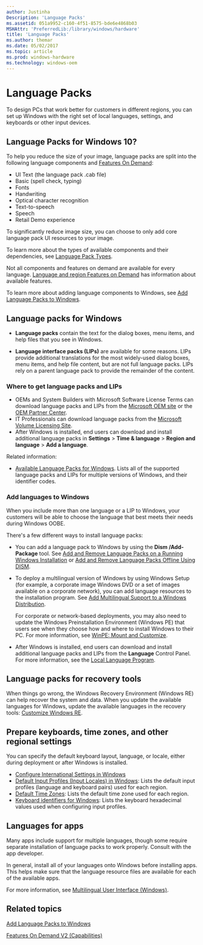 ```yaml
---
author: Justinha
Description: 'Language Packs'
ms.assetid: 051a9952-c160-4f51-8575-bde6e4868b03
MSHAttr: 'PreferredLib:/library/windows/hardware'
title: 'Language Packs'
ms.author: themar
ms.date: 05/02/2017
ms.topic: article
ms.prod: windows-hardware
ms.technology: windows-oem
---
```


# Language Packs 


To design PCs that work better for customers in different regions, you can set up Windows with the right set of local languages, settings, and keyboards or other input devices.

## <span id="What_s_new_with_Language_Packs_for_Windows_10_"></span><span id="what_s_new_with_language_packs_for_windows_10_"></span><span id="WHAT_S_NEW_WITH_LANGUAGE_PACKS_FOR_WINDOWS_10_"></span>Language Packs for Windows 10?


To help you reduce the size of your image, language packs are split into the following language components and [Features On Demand](features-on-demand-v2--capabilities.md):

-   UI Text (the language pack .cab file)
-   Basic (spell check, typing)
-   Fonts
-   Handwriting
-   Optical character recognition
-   Text-to-speech
-   Speech
-   Retail Demo experience

To significantly reduce image size, you can choose to only add core language pack UI resources to your image.

To learn more about the types of available components and their dependencies, see [Language Pack Types](add-language-packs-to-windows.md#span-idlangpacktypesspanspan-idlangpacktypesspanspan-idlangpacktypesspanlanguage-pack-types).

Not all components and features on demand are available for every language. [Language and region Features on Demand](features-on-demand-language-fod.md) has information about available features.

To learn more about adding language components to Windows, see [Add Language Packs to Windows](add-language-packs-to-windows.md).

## <span id="Language_packs_for_Windows"></span><span id="language_packs_for_windows"></span><span id="LANGUAGE_PACKS_FOR_WINDOWS"></span>Language packs for Windows


- **Language packs** contain the text for the dialog boxes, menu items, and help files that you see in Windows.

- **Language interface packs (LIPs)** are available for some reasons. LIPs provide additional translations for the most widely-used dialog boxes, menu items, and help file content, but are not full language packs. LIPs rely on a parent language pack to provide the remainder of the content.

### <span id="Get_language_packs_and_LIPs"></span><span id="get_language_packs_and_lips"></span><span id="GET_LANGUAGE_PACKS_AND_LIPS"></span>Where to get language packs and LIPs

-   OEMs and System Builders with Microsoft Software License Terms can download language packs and LIPs from the [Microsoft OEM site](http://go.microsoft.com/fwlink/?LinkId=131359) or the [OEM Partner Center](http://go.microsoft.com/fwlink/?LinkId=131358).
-   IT Professionals can download language packs from the [Microsoft Volume Licensing Site](http://go.microsoft.com/fwlink/?LinkId=125893).
-   After Windows is installed, end users can download and install additional language packs in **Settings** > **Time & language** > **Region and language** > **Add a language**. 


Related information:

-   [Available Language Packs for Windows](available-language-packs-for-windows.md). Lists all of the supported language packs and LIPs for multiple versions of Windows, and their identifier codes.

### <span id="Add_languages_to_Windows"></span><span id="add_languages_to_windows"></span><span id="ADD_LANGUAGES_TO_WINDOWS"></span>Add languages to Windows

When you include more than one language or a LIP to Windows, your customers will be able to choose the language that best meets their needs during Windows OOBE.

There's a few different ways to install language packs:

-   You can add a language pack to Windows by using the **Dism /Add-Package** tool. See [Add and Remove Language Packs on a Running Windows Installation](add-and-remove-language-packs-on-a-running-windows-installation.md) or [Add and Remove Language Packs Offline Using DISM](add-and-remove-language-packs-offline-using-dism.md).
-   To deploy a multilingual version of Windows by using Windows Setup (for example, a corporate image Windows DVD or a set of images available on a corporate network), you can add language resources to the installation program. See [Add Multilingual Support to a Windows Distribution](add-multilingual-support-to-a-windows-distribution.md).

    For corporate or network-based deployments, you may also need to update the Windows Preinstallation Environment (Windows PE) that users see when they choose how and where to install Windows to their PC. For more information, see [WinPE: Mount and Customize](winpe-mount-and-customize.md).

-   After Windows is installed, end users can download and install additional language packs and LIPs from the **Language** Control Panel. For more information, see the [Local Language Program](http://go.microsoft.com/fwlink/?LinkId=262343).

## <span id="Language_packs_for_recovery_tools"></span><span id="language_packs_for_recovery_tools"></span><span id="LANGUAGE_PACKS_FOR_RECOVERY_TOOLS"></span>Language packs for recovery tools


When things go wrong, the Windows Recovery Environment (Windows RE) can help recover the system and data. When you update the available languages for Windows, update the available languages in the recovery tools: [Customize Windows RE](customize-windows-re.md).

## <span id="Prepare_keyboards__time_zones__and_other_regional_settings_"></span><span id="prepare_keyboards__time_zones__and_other_regional_settings_"></span><span id="PREPARE_KEYBOARDS__TIME_ZONES__AND_OTHER_REGIONAL_SETTINGS_"></span>Prepare keyboards, time zones, and other regional settings


You can specify the default keyboard layout, language, or locale, either during deployment or after Windows is installed.

-   [Configure International Settings in Windows](configure-international-settings-in-windows.md)
-   [Default Input Profiles (Input Locales) in Windows](default-input-locales-for-windows-language-packs.md): Lists the default input profiles (language and keyboard pairs) used for each region.
-   [Default Time Zones](default-time-zones.md): Lists the default time zone used for each region.
-   [Keyboard identifiers for Windows](windows-language-pack-default-values.md): Lists the keyboard hexadecimal values used when configuring input profiles.

## <span id="Languages_for_apps"></span><span id="languages_for_apps"></span><span id="LANGUAGES_FOR_APPS"></span>Languages for apps


Many apps include support for multiple languages, though some require separate installation of language packs to work properly. Consult with the app developer.

In general, install all of your languages onto Windows before installing apps. This helps make sure that the language resource files are available for each of the available apps.

For more information, see [Multilingual User Interface (Windows)](http://go.microsoft.com/fwlink/p/?LinkId=698642).

## <span id="related_topics"></span>Related topics


[Add Language Packs to Windows](add-language-packs-to-windows.md)

[Features On Demand V2 (Capabilities)](features-on-demand-v2--capabilities.md)

 

 






